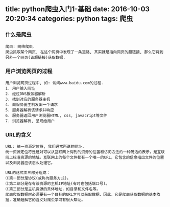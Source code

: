 title: python爬虫入门1-基础
date: 2016-10-03 20:20:34
categories: python
tags: 爬虫
---

### 什么是爬虫
```
爬虫: 网络爬虫.
爬虫抓取某个网页, 在这个网页中发现了一条道路, 其实就是指向网页的超链接, 那么它将到另外一个网页(该超链接)获取数据.
```

### 用户浏览网页的过程
```
用户浏览网页过程中, 如: 访问www.baidu.com的过程.
1. 用户输入网址
2. 经过DNS服务器解析
3. 找到对应的服务器主机
4. 向服务器主机发出一个请求
5. 服务器解析该请求并响应
6. 服务器返回用户浏览器HTML, css, javacript等文件
7. 浏览器解析, 呈现给用户
```
<!--more-->

### URL的含义
```
URL: 统一资源定位符, 我们通常所说的网址.
统一资源定位符是是对可以从互联网上得到的资源的位置和访问方法的一种简洁的表示，是互联网上标准资源的地址。互联网上的每个文件都有一个唯一的URL，它包含的信息指出文件的位置以及浏览器应该怎么处理它。

URL的格式由三部分组成：
①第一部分是协议(或称为服务方式)。
②第二部分是存有该资源的主机IP地址(有时也包括端口号)。
③第三部分是主机资源的具体地址，如目录和文件名等。
爬虫爬取数据时必须要有一个目标的URL才可以获取数据，因此，它是爬虫获取数据的基本依据，准确理解它的含义对爬虫学习有很大帮助。

```


